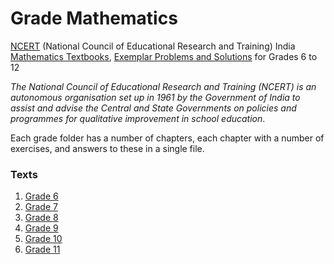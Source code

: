 # Grade Mathematics
[NCERT](http://ncert.nic.in/) (National Council of Educational Research and Training) India [Mathematics Textbooks](http://ncert.nic.in/textbook/textbook.htm), [Exemplar Problems and Solutions](http://www.ncert.nic.in/exemplar/exemplar.html) for Grades 6 to 12

*The National Council of Educational Research and Training (NCERT) is an autonomous organisation set up in 1961 by the Government of India to assist and advise the Central and State Governments on policies and programmes for qualitative improvement in school education*.

Each grade folder has a number of chapters, each chapter with a number of exercises, and answers to these in a single file.

### Texts
1. [Grade 6](https://github.com/srigalibe/NCERT_India_Grade_Mathematics/tree/master/grade_6/text_book)
2. [Grade 7](https://github.com/srigalibe/NCERT_India_Grade_Mathematics/tree/master/grade_7/text_book)
3. [Grade 8](https://github.com/srigalibe/NCERT_India_Grade_Mathematics/tree/master/grade_8/text_book)
4. [Grade 9](https://github.com/srigalibe/NCERT_India_Grade_Mathematics/tree/master/grade_9/text_book)
5. [Grade 10](https://github.com/srigalibe/NCERT_India_Grade_Mathematics/tree/master/grade_10/text_book)
6. [Grade 11](https://github.com/srigalibe/NCERT_India_Grade_Mathematics/tree/master/grade_11/text_book)
